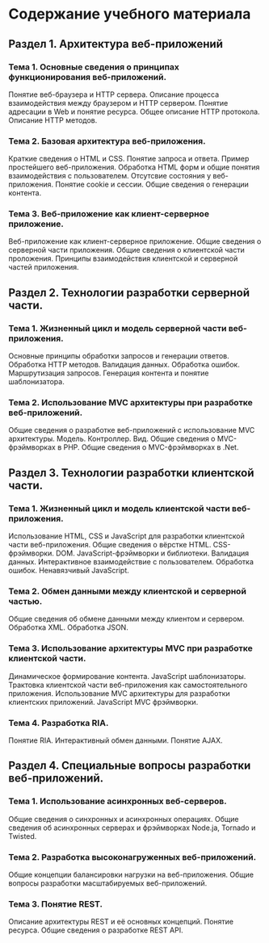# Содержание учебного материала

## Раздел 1. Архитектура веб-приложений

### Тема 1. Основные сведения о принципах функционирования веб-приложений.

Понятие веб-браузера и HTTP сервера. Описание процесса взаимодействия между
браузером и HTTP сервером. Понятие адресации в Web и понятие ресурса. Общее
описание HTTP протокола. Описание HTTP методов.

### Тема 2. Базовая архитектура веб-приложения.

Краткие сведения о HTML и CSS. Понятие запроса и ответа. Пример простейшего
веб-приложения. Обработка HTML форм и общие понятия взаимодействия с
пользователем. Отсутсвие состояния у веб-приложения. Понятие cookie и сессии.
Общие сведения о генерации контента.

### Тема 3. Веб-приложение как клиент-серверное приложение.

Веб-приложение как клиент-серверное приложение. Общие сведения о серверной
части приложения. Общие сведения о клиентской части проложения. Принципы
взаимодействия клиентской и серверной частей приложения.

## Раздел 2. Технологии разработки серверной части.

### Тема 1. Жизненный цикл и модель серверной части веб-приложения.

Основные принципы обработки запросов и генерации ответов. Обработка HTTP
методов. Валидация данных. Обработка ошибок. Маршрутизация запросов.
Генерация контента и понятие шаблонизатора.

### Тема 2. Использование MVC архитектуры при разработке веб-приложений.

Общие сведения о разработке веб-приложений с использование MVC архитектуры.
Модель. Контроллер. Вид. Общие сведения о MVC-фрэймворках в PHP. Общие
сведения о MVC-фрэймворках в .Net.

## Раздел 3. Технологии разработки клиентской части.

### Тема 1. Жизненный цикл и модель клиентской части веб-приложения.

Использование HTML, CSS и JavaScript для разработки клиентской части
веб-приложения. Общие сведения о вёрстке HTML. CSS-фрэймворки. DOM.
JavaScript-фрэймворки и библиотеки. Валидация данных. Интерактивное
взаимодействие с пользователем. Обработка ошибок. Ненавязчивый JavaScript.

### Тема 2. Обмен данными между клиентской и серверной частью.

Общие сведения об обмене данными между клиентом и сервером. Обработка XML.
Обработка JSON.

### Тема 3. Использование архитектуры MVC при разработке клиентской части.

Динамическое формирование контента. JavaScript шаблонизаторы. Трактовка
клиентской части веб-приложения как самостоятельного приложения. Использование
MVC архитектуры для разработки клиентских приложений. JavaScript MVC
фрэймворки.

### Тема 4. Разработка RIA.

Понятие RIA. Интерактивный обмен данными. Понятие AJAX.

## Раздел 4. Специальные вопросы разработки веб-приложений.

### Тема 1. Использование асинхронных веб-серверов.

Общие сведения о синхронных и асинхронных операциях. Общие сведения об
асинхронных серверах и фрэймворках Node.ja, Tornado и Twisted.

### Тема 2. Разработка высоконагруженных веб-приложений.

Общие концепции балансировки нагрузки на веб-приложения. Общие вопросы
разработки масштабируемых веб-приложений.

### Тема 3. Понятие REST.

Описание архитектуры REST и её основных концепций. Понятие ресурса. Общие
сведения о разработке REST API.
